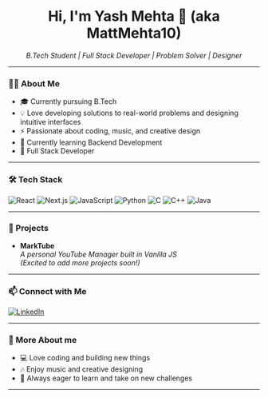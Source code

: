 <h1 align="center">Hi, I'm Yash Mehta 👋 (aka MattMehta10)</h1>
<p align="center">
  <em>B.Tech Student | Full Stack Developer | Problem Solver | Designer</em>
</p>

---

### 👨‍💻 About Me

- 🎓 Currently pursuing B.Tech
- 💡 Love developing solutions to real-world problems and designing intuitive interfaces
- ⚡ Passionate about coding, music, and creative design
- 🌱 Currently learning Backend Development
- 💭 Full Stack Developer

---

### 🛠️ Tech Stack

![React](https://img.shields.io/badge/-React-61DAFB?logo=react&logoColor=000)
![Next.js](https://img.shields.io/badge/-Next.js-000?logo=next.js&logoColor=fff)
![JavaScript](https://img.shields.io/badge/-JavaScript-F7DF1E?logo=javascript&logoColor=000)
![Python](https://img.shields.io/badge/-Python-3776AB?logo=python&logoColor=fff)
![C](https://img.shields.io/badge/-C-00599C?logo=c&logoColor=fff)
![C++](https://img.shields.io/badge/-C++-00599C?logo=c%2B%2B&logoColor=fff)
![Java](https://img.shields.io/badge/-Java-007396?logo=java&logoColor=fff)

---

### 🚀 Projects

- **MarkTube**  
  *A personal YouTube Manager built in Vanilla JS*  
  _(Excited to add more projects soon!)_

---

### 📫 Connect with Me

[![LinkedIn](https://img.shields.io/badge/-Yash%20Mehta-blue?logo=linkedin&logoColor=white&style=flat-square)](https://www.linkedin.com/in/yash-mehta-890285222?utm_source=share&utm_campaign=share_via&utm_content=profile&utm_medium=android_app)

---

### 🌟 More About me
- 💻 Love coding and building new things
- 🎶 Enjoy music and creative designing
- 🚀 Always eager to learn and take on new challenges

---

<!--
**MattMehta10/MattMehta10** is a ✨ special ✨ repository because its `README.md` appears on your GitHub profile.
-->
